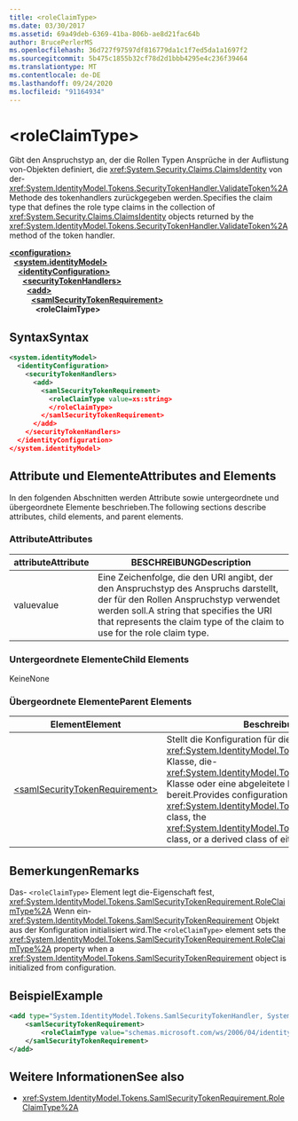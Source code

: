 ```yaml
---
title: <roleClaimType>
ms.date: 03/30/2017
ms.assetid: 69a49deb-6369-41ba-806b-ae8d21fac64b
author: BrucePerlerMS
ms.openlocfilehash: 36d727f97597df816779da1c1f7ed5da1a1697f2
ms.sourcegitcommit: 5b475c1855b32cf78d2d1bbb4295e4c236f39464
ms.translationtype: MT
ms.contentlocale: de-DE
ms.lasthandoff: 09/24/2020
ms.locfileid: "91164934"
---
```

# \<roleClaimType>

<span data-ttu-id="a7577-101">Gibt den Anspruchstyp an, der die Rollen Typen Ansprüche in der Auflistung von-Objekten definiert, die <xref:System.Security.Claims.ClaimsIdentity> von der- <xref:System.IdentityModel.Tokens.SecurityTokenHandler.ValidateToken%2A> Methode des tokenhandlers zurückgegeben werden.</span><span class="sxs-lookup"><span data-stu-id="a7577-101">Specifies the claim type that defines the role type claims in the collection of <xref:System.Security.Claims.ClaimsIdentity> objects returned by the <xref:System.IdentityModel.Tokens.SecurityTokenHandler.ValidateToken%2A> method of the token handler.</span></span>  
  
[**\<configuration>**](../configuration-element.md)\
&nbsp;&nbsp;[**\<system.identityModel>**](system-identitymodel.md)\
&nbsp;&nbsp;&nbsp;&nbsp;[**\<identityConfiguration>**](identityconfiguration.md)\
&nbsp;&nbsp;&nbsp;&nbsp;&nbsp;&nbsp;[**\<securityTokenHandlers>**](securitytokenhandlers.md)\
&nbsp;&nbsp;&nbsp;&nbsp;&nbsp;&nbsp;&nbsp;&nbsp;[**\<add>**](add.md)\
&nbsp;&nbsp;&nbsp;&nbsp;&nbsp;&nbsp;&nbsp;&nbsp;&nbsp;&nbsp;[**\<samlSecurityTokenRequirement>**](samlsecuritytokenrequirement.md)\
&nbsp;&nbsp;&nbsp;&nbsp;&nbsp;&nbsp;&nbsp;&nbsp;&nbsp;&nbsp;&nbsp;&nbsp;**\<roleClaimType>**  
  
## <a name="syntax"></a><span data-ttu-id="a7577-102">Syntax</span><span class="sxs-lookup"><span data-stu-id="a7577-102">Syntax</span></span>  
  
```xml  
<system.identityModel>  
  <identityConfiguration>  
    <securityTokenHandlers>  
      <add>  
        <samlSecurityTokenRequirement>  
          <roleClaimType value=xs:string>  
          </roleClaimType>  
        </samlSecurityTokenRequirement>  
      </add>  
    </securityTokenHandlers>  
  </identityConfiguration>  
</system.identityModel>  
```  
  
## <a name="attributes-and-elements"></a><span data-ttu-id="a7577-103">Attribute und Elemente</span><span class="sxs-lookup"><span data-stu-id="a7577-103">Attributes and Elements</span></span>  

 <span data-ttu-id="a7577-104">In den folgenden Abschnitten werden Attribute sowie untergeordnete und übergeordnete Elemente beschrieben.</span><span class="sxs-lookup"><span data-stu-id="a7577-104">The following sections describe attributes, child elements, and parent elements.</span></span>  
  
### <a name="attributes"></a><span data-ttu-id="a7577-105">Attribute</span><span class="sxs-lookup"><span data-stu-id="a7577-105">Attributes</span></span>  
  
|<span data-ttu-id="a7577-106">attribute</span><span class="sxs-lookup"><span data-stu-id="a7577-106">Attribute</span></span>|<span data-ttu-id="a7577-107">BESCHREIBUNG</span><span class="sxs-lookup"><span data-stu-id="a7577-107">Description</span></span>|  
|---------------|-----------------|  
|<span data-ttu-id="a7577-108">value</span><span class="sxs-lookup"><span data-stu-id="a7577-108">value</span></span>|<span data-ttu-id="a7577-109">Eine Zeichenfolge, die den URI angibt, der den Anspruchstyp des Anspruchs darstellt, der für den Rollen Anspruchstyp verwendet werden soll.</span><span class="sxs-lookup"><span data-stu-id="a7577-109">A string that specifies the URI that represents the claim type of the claim to use for the role claim type.</span></span>|  
  
### <a name="child-elements"></a><span data-ttu-id="a7577-110">Untergeordnete Elemente</span><span class="sxs-lookup"><span data-stu-id="a7577-110">Child Elements</span></span>  

 <span data-ttu-id="a7577-111">Keine</span><span class="sxs-lookup"><span data-stu-id="a7577-111">None</span></span>  
  
### <a name="parent-elements"></a><span data-ttu-id="a7577-112">Übergeordnete Elemente</span><span class="sxs-lookup"><span data-stu-id="a7577-112">Parent Elements</span></span>  
  
|<span data-ttu-id="a7577-113">Element</span><span class="sxs-lookup"><span data-stu-id="a7577-113">Element</span></span>|<span data-ttu-id="a7577-114">Beschreibung</span><span class="sxs-lookup"><span data-stu-id="a7577-114">Description</span></span>|  
|-------------|-----------------|  
|[\<samlSecurityTokenRequirement>](samlsecuritytokenrequirement.md)|<span data-ttu-id="a7577-115">Stellt die Konfiguration für die- <xref:System.IdentityModel.Tokens.SamlSecurityTokenHandler> Klasse, die- <xref:System.IdentityModel.Tokens.Saml2SecurityTokenHandler> Klasse oder eine abgeleitete Klasse einer dieser Klassen bereit.</span><span class="sxs-lookup"><span data-stu-id="a7577-115">Provides configuration for the <xref:System.IdentityModel.Tokens.SamlSecurityTokenHandler> class, the <xref:System.IdentityModel.Tokens.Saml2SecurityTokenHandler> class, or a derived class of either of these classes.</span></span>|  
  
## <a name="remarks"></a><span data-ttu-id="a7577-116">Bemerkungen</span><span class="sxs-lookup"><span data-stu-id="a7577-116">Remarks</span></span>  

 <span data-ttu-id="a7577-117">Das- `<roleClaimType>` Element legt die-Eigenschaft fest, <xref:System.IdentityModel.Tokens.SamlSecurityTokenRequirement.RoleClaimType%2A> Wenn ein- <xref:System.IdentityModel.Tokens.SamlSecurityTokenRequirement> Objekt aus der Konfiguration initialisiert wird.</span><span class="sxs-lookup"><span data-stu-id="a7577-117">The `<roleClaimType>` element sets the <xref:System.IdentityModel.Tokens.SamlSecurityTokenRequirement.RoleClaimType%2A> property when a <xref:System.IdentityModel.Tokens.SamlSecurityTokenRequirement> object is initialized from configuration.</span></span>  
  
## <a name="example"></a><span data-ttu-id="a7577-118">Beispiel</span><span class="sxs-lookup"><span data-stu-id="a7577-118">Example</span></span>  
  
```xml  
<add type="System.IdentityModel.Tokens.SamlSecurityTokenHandler, System.IdentityModel">  
    <samlSecurityTokenRequirement>  
        <roleClaimType value="schemas.microsoft.com/ws/2006/04/identity/claims/role" />  
    </samlSecurityTokenRequirement>  
</add>  
```  
  
## <a name="see-also"></a><span data-ttu-id="a7577-119">Weitere Informationen</span><span class="sxs-lookup"><span data-stu-id="a7577-119">See also</span></span>

- <xref:System.IdentityModel.Tokens.SamlSecurityTokenRequirement.RoleClaimType%2A>

